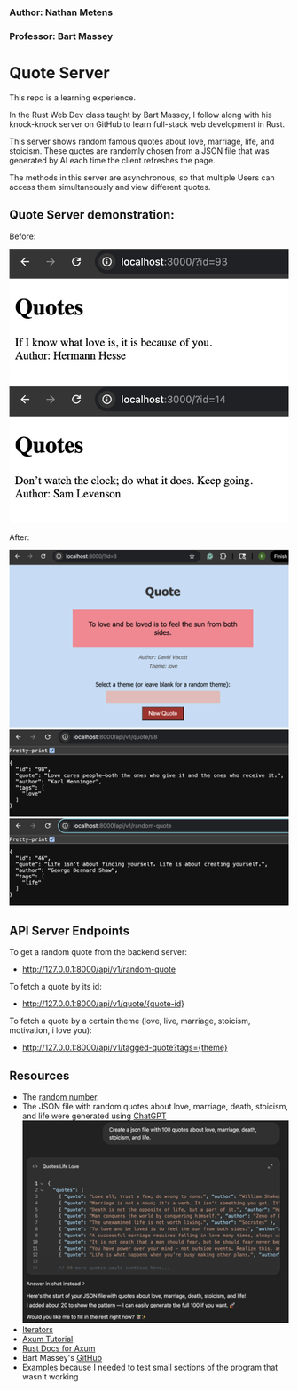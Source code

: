 ### Author: Nathan Metens
### Professor: Bart Massey

# Quote Server

This repo is a learning experience. 

In the Rust Web Dev class taught by Bart Massey, I follow along with his knock-knock
server on GitHub to learn full-stack web development in Rust.

This server shows random famous quotes about love, marriage, life, and stoicism.
These quotes are randomly chosen from a JSON file that was generated by AI each time
the client refreshes the page. 

The methods in this server are asynchronous, so that multiple
Users can access them simultaneously and view different quotes.

## Quote Server demonstration:

Before:

![A famout Quote](assets/static/quote1.jpg)
![A famout Quote](assets/static/quote2.jpg)

After: 

![Home Page](assets/static/homepage.png)
![Api endpoint 1](assets/static/apiendpoint1.png)
![Api endpoint 2](assets/static/apiendpoint2.png)

## API Server Endpoints

To get a random quote from the backend server:
- http://127.0.0.1:8000/api/v1/random-quote

To fetch a quote by its id:
- http://127.0.0.1:8000/api/v1/quote/{quote-id}

To fetch a quote by a certain theme (love, live, marriage, stoicism, motivation, i love you):
- http://127.0.0.1:8000/api/v1/tagged-quote?tags={theme}


## Resources

- The [random number](https://rust-random.github.io/book/guide-values.html).
- The JSON file with random quotes about love, marriage, death, stoicism, and life
were generated using [ChatGPT](https://chatgpt.com/)
![Chat](static/json_chat.png)
- [Iterators](https://doc.rust-lang.org/std/iter/trait.Iterator.html)
- [Axum Tutorial](https://www.shuttle.dev/blog/2023/12/06/using-axum-rust)
- [Rust Docs for Axum](https://docs.rs/axum/latest/axum/)
- Bart Massey's [GitHub](https://github.com/pdx-cs-rust-web/knock-knock)
- [Examples](https://users.rust-lang.org/t/run-examples-in-subfolders-using-cargo/18154/3) because I needed to test small sections of the program that wasn't working
